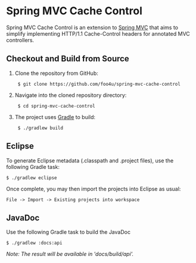 # Spring MVC Cache Control

Spring MVC Cache Control is an extension to [Spring MVC][spring_mvc] that aims to simplify implementing HTTP/1.1 Cache-Control headers for annotated MVC controllers.

## Checkout and Build from Source

1. Clone the repository from GitHub:

		$ git clone https://github.com/foo4u/spring-mvc-cache-control

2. Navigate into the cloned repository directory:

		$ cd spring-mvc-cache-control

3. The project uses [Gradle](http://gradle.org/) to build:

		$ ./gradlew build

## Eclipse

To generate Eclipse metadata (.classpath and .project files), use the following Gradle task:

	$ ./gradlew eclipse

Once complete, you may then import the projects into Eclipse as usual:

	File -> Import -> Existing projects into workspace

## JavaDoc

Use the following Gradle task to build the JavaDoc

	$ ./gradlew :docs:api

_Note: The result will be available in 'docs/build/api'._

[spring_mvc]: http://static.springsource.org/spring/docs/current/spring-framework-reference/html/mvc.html